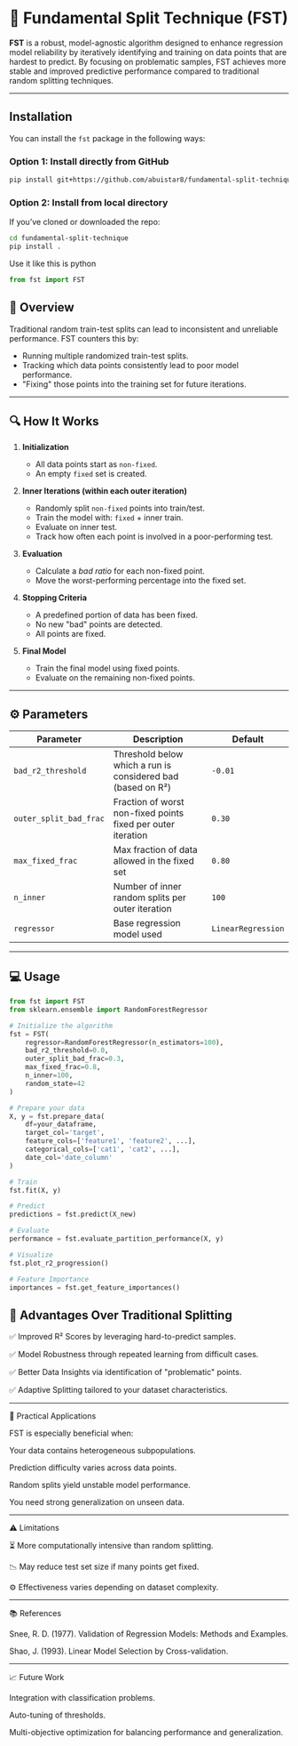 # 🧠 Fundamental Split Technique (FST)

**FST** is a robust, model-agnostic algorithm designed to enhance regression model reliability by iteratively identifying and training on data points that are hardest to predict. By focusing on problematic samples, FST achieves more stable and improved predictive performance compared to traditional random splitting techniques.

---
## Installation

You can install the `fst` package in the following ways:

### Option 1: Install directly from GitHub

```bash
pip install git+https://github.com/abuistar8/fundamental-split-technique.git
```

### Option 2: Install from local directory

If you’ve cloned or downloaded the repo:
```bash
cd fundamental-split-technique
pip install .
```
Use it like this is python
```python
from fst import FST
```

## 📌 Overview

Traditional random train-test splits can lead to inconsistent and unreliable performance. FST counters this by:
- Running multiple randomized train-test splits.
- Tracking which data points consistently lead to poor model performance.
- "Fixing" those points into the training set for future iterations.

---

## 🔍 How It Works

1. **Initialization**
   - All data points start as `non-fixed`.
   - An empty `fixed` set is created.

2. **Inner Iterations (within each outer iteration)**
   - Randomly split `non-fixed` points into train/test.
   - Train the model with: `fixed` + inner train.
   - Evaluate on inner test.
   - Track how often each point is involved in a poor-performing test.

3. **Evaluation**
   - Calculate a *bad ratio* for each non-fixed point.
   - Move the worst-performing percentage into the fixed set.

4. **Stopping Criteria**
   - A predefined portion of data has been fixed.
   - No new "bad" points are detected.
   - All points are fixed.

5. **Final Model**
   - Train the final model using fixed points.
   - Evaluate on the remaining non-fixed points.

---

## ⚙️ Parameters

| Parameter               | Description                                                     | Default     |
|------------------------|-----------------------------------------------------------------|-------------|
| `bad_r2_threshold`     | Threshold below which a run is considered bad (based on R²)    | `-0.01`     |
| `outer_split_bad_frac` | Fraction of worst non-fixed points fixed per outer iteration   | `0.30`      |
| `max_fixed_frac`       | Max fraction of data allowed in the fixed set                  | `0.80`      |
| `n_inner`              | Number of inner random splits per outer iteration              | `100`       |
| `regressor`            | Base regression model used                                      | `LinearRegression` |

---

## 💻 Usage

```python
from fst import FST
from sklearn.ensemble import RandomForestRegressor

# Initialize the algorithm
fst = FST(
    regressor=RandomForestRegressor(n_estimators=100),
    bad_r2_threshold=0.0,
    outer_split_bad_frac=0.3,
    max_fixed_frac=0.8,
    n_inner=100,
    random_state=42
)

# Prepare your data
X, y = fst.prepare_data(
    df=your_dataframe,
    target_col='target',
    feature_cols=['feature1', 'feature2', ...],
    categorical_cols=['cat1', 'cat2', ...],
    date_col='date_column'
)

# Train
fst.fit(X, y)

# Predict
predictions = fst.predict(X_new)

# Evaluate
performance = fst.evaluate_partition_performance(X, y)

# Visualize
fst.plot_r2_progression()

# Feature Importance
importances = fst.get_feature_importances()

```



## 🌟 Advantages Over Traditional Splitting

✅ Improved R² Scores by leveraging hard-to-predict samples.

✅ Model Robustness through repeated learning from difficult cases.

✅ Better Data Insights via identification of "problematic" points.

✅ Adaptive Splitting tailored to your dataset characteristics.



---

🚀 Practical Applications

FST is especially beneficial when:

Your data contains heterogeneous subpopulations.

Prediction difficulty varies across data points.

Random splits yield unstable model performance.

You need strong generalization on unseen data.



---

⚠️ Limitations

⏳ More computationally intensive than random splitting.

📉 May reduce test set size if many points get fixed.

⚙️ Effectiveness varies depending on dataset complexity.



---

📚 References

Snee, R. D. (1977). Validation of Regression Models: Methods and Examples.

Shao, J. (1993). Linear Model Selection by Cross-validation.



---

📈 Future Work

Integration with classification problems.

Auto-tuning of thresholds.

Multi-objective optimization for balancing performance and generalization.

